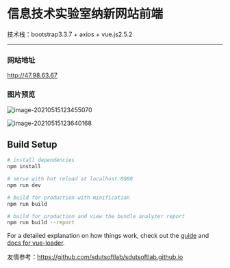 # 信息技术实验室纳新网站前端

技术栈：bootstrap3.3.7 + axios + vue.js2.5.2

-----
### 网站地址
http://47.98.63.67

### 图片预览

![image-20210515123455070](https://raw.githubusercontent.com/liuzheng2000/PicGo/main/20210515123455.png)

![image-20210515123640168](https://raw.githubusercontent.com/liuzheng2000/PicGo/main/20210515123640.png)


## Build Setup

``` bash
# install dependencies
npm install

# serve with hot reload at localhost:8080
npm run dev

# build for production with minification
npm run build

# build for production and view the bundle analyzer report
npm run build --report
```

For a detailed explanation on how things work, check out the [guide](http://vuejs-templates.github.io/webpack/) and [docs for vue-loader](http://vuejs.github.io/vue-loader).





友情参考：https://github.com/sdutsoftlab/sdutsoftlab.github.io